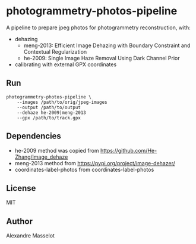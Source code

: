 # photogrammetry-photos-pipeline

A pipeline to prepare jpeg photos for photogrammetry reconstruction, with:
 * dehazing
   * meng-2013: Efficient Image Dehazing with Boundary Constraint and Contextual Regularization
   * he-2009: Single Image Haze Removal Using Dark Channel Prior
 * calibrating with external GPX coordinates

## Run

    photogrammetry-photos-pipeline \
        --images /path/to/orig/jpeg-images
        --output /path/to/output
        --dehaze he-2009|meng-2013
        --gpx /path/to/track.gpx


## Dependencies
 * he-2009 method was copied from https://github.com/He-Zhang/image_dehaze
 * meng-2013 method from https://pypi.org/project/image-dehazer/
 * coordinates-label-photos from coordinates-label-photos

## License
MIT

## Author

Alexandre Masselot
